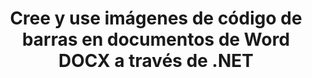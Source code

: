 ---
############################# Static ############################
layout: "auto-gen-gist"
draft: false
path: "es/assembly/net/barcode/docx/"
otherformats: DOC DOCM DOT DOTX DOTM RTF ODT OTT 

############################# Head ############################
head_title: "Genere y edite códigos de barras en documentos de procesamiento de texto a través de C#, ASP.NET"
head_description: "GroupDocs.Assembly .NET API permite a los desarrolladores generar, insertar y modificar imágenes de códigos de barras dentro de documentos de Word (DOC, DOCX, DOCM, DOT, DOTX, RTF y ODT)."

############################# Header ############################
title: "Cree y use imágenes de código de barras en documentos de Word DOCX a través de .NET"
description: "Usando GroupDocs.Assembly .NET API, los programadores pueden crear y administrar dinámicamente imágenes de códigos de barras en documentos Word DOCX dentro de C#, ASP.NET y otras aplicaciones .NET."

######################### Download Button #######################
button:
    enable: true

############################# About ############################
about:
    enable: true
    title: "How to Generate & Insert Barcodes in Word Processing Documents?"
    content: |
      Esta página ayudará a los usuarios a comprender y aprender cómo generar e insertar dinámicamente imágenes de códigos de barras en sus documentos y mensajes de correo electrónico dentro de C#, ASP.NET y otras aplicaciones relacionadas con .NET. GroupDocs.Assembly .NET es una API muy poderosa que brinda a los usuarios la capacidad de automatizar y generar informes en muchos formatos de archivo líderes dentro de sus propias aplicaciones .NET sin dependencias externas. Admite algunos formatos de archivo muy comunes, como PDF, HTML, correo electrónico de Outlook, Microsoft Office Word, hojas de cálculo de Excel, presentaciones de PowerPoint y diapositivas. Es totalmente compatible con algunas simbologías de códigos de barras lineales y 2D comunes. Los usuarios también pueden personalizar fácilmente el tamaño de la imagen del código de barras, los colores frontal y posterior, la fuente y la ubicación del texto del código de barras, configurar la resolución de la imagen del código de barras y más. También admite la creación de documentos personalizados a partir de plantillas y datos obtenidos de varias fuentes, como bases de datos, XML, JSON, OData, objetos y más. 

############################# content ############################
steps:
    enable: true
    block:
    - title_left: "Cómo crear códigos de barras en documentos DOCX"
      content_left: |
       El siguiente ejemplo de código .NET muestra con qué facilidad los usuarios pueden generar y agregar dinámicamente imágenes de código de barras dentro de sus propios documentos de Microsoft Word DOCX con solo un par de líneas de código.

      title_right: "Use imágenes de código de barras en DOCX File a través de .NET"
      content_right: |
        * Cree una instancia de [DocumentAssembler](https://apireference.groupdocs.com/assembly/net/groupdocs.assembly/documentassembler)
        * Llame al método [AssembleDocument](https://apireference.groupdocs.com/assembly/net/groupdocs.assembly.documentassembler/assembledocument/methods/1) con los siguientes parámetros
          * Stream para leer un documento de plantilla.
          * Stream para escribir el documento resultante.
          * Opciones adicionales para cargar y guardar documentos.
          * Información sobre objetos de origen de datos.
     
      gisthash: "50bb52b8877a109c9478bcd092a7ff4f"
      gistfile: "generate_barcodes_in_word_documents.cs"

    - title_left: "Requisitos del sistema"
      content_left: |
        Las API de GroupDocs.Assembly .NET son compatibles con todas las principales plataformas y sistemas operativos. Para obtener una guía completa de requisitos del sistema, visite [requisitos del sistema](https://docs.groupdocs.com/assembly/net/system-requirements/) Antes de ejecutar el código a continuación, asegúrese de tener los siguientes requisitos previos instalados en su sistema:
         * Sistemas Operativos: Microsoft Windows, Linux, Mac OS
         * Entorno de desarrollo: Visual Studio, Xamarin, MonoDevelop, etc.
         * Marcos: .NET Framework, .NET Standard, .NET Core, Mono
         * Obtenga la última versión de las API GroupDocs.Assembly .NET de [NuGet](https://www.nuget.org/packages/GroupDocs.Assembly/)
        
      title_right: "Por qué usar GroupDocs.Assembly"
      content_right: |
        * Permita a los usuarios crear documentos personalizados a partir de plantillas.
        * No se requiere software adicional para crear y automatizar documentos
        * Capacidad para generar un documento de salida basado en la fuente de datos
        * Insertar dinámicamente el contenido del documento en el informe
        * Adjunte dinámicamente archivos adjuntos de correo electrónico e inserte hipervínculos en informes
        * Eliminación automática de párrafos vacíos
        * Soporte completo para múltiples formatos de datos
        * Soporte de archivos adjuntos de correo electrónico dinámico

demos:
    enable: true
        

more_formats:
    enable: true


back_to_top:
    enable: true
---